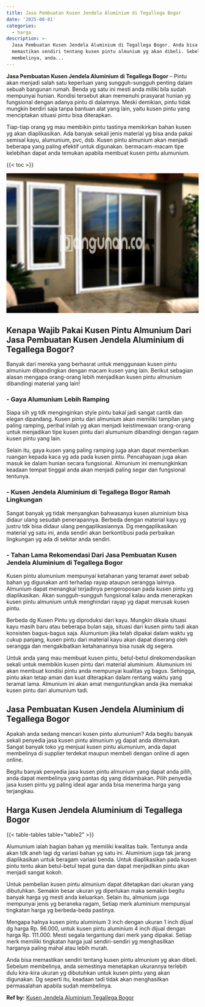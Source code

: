 ```yaml
---
title: Jasa Pembuatan Kusen Jendela Aluminium di Tegallega Bogor
date: '2025-08-01'
categories:
  - harga
description: >-
  Jasa Pembuatan Kusen Jendela Aluminium di Tegallega Bogor. Anda bisa
  memastikan sendiri tentang kusen pintu almunium yg akan dibeli. Sebelum
  membelinya, anda...
---
```


**Jasa Pembuatan Kusen Jendela Aluminium di Tegallega Bogor** – Pintu akan menjadi salah satu keperluan yang sungguh-sungguh penting dalam sebuah bangunan rumah. Benda yg satu ini mesti anda miliki bila sudah mempunyai hunian. Kondisi tersebut akan memenuhi prasyarat hunian yg fungsional dengan adanya pintu di dalamnya. Meski demikian, pintu tidak mungkin berdiri saja tanpa bantuan alat yang lain, yaitu kusen pintu yang menciptakan situasi pintu bisa diterapkan.

Tiap-tiap orang yg mau membikin pintu tastinya memikirkan bahan kusen yg akan diaplikasikan. Ada banyak sekali jenis material yg bisa anda pakai semisal kayu, alumunium, pvc, dsb. Kusen pintu almunium akan menjadi beberapa yang paling efektif untuk digunakan. bermacam-macam tipe kelebihan dapat anda temukan apabila membuat kusen pintu alumunium.

{{< toc >}}

![Jasa Pembuatan Kusen Jendela Aluminium di Tegallega Bogor](/images/harga-kusen-jendela-alumunium-30.png)

## Kenapa Wajib Pakai Kusen Pintu Almunium Dari Jasa Pembuatan Kusen Jendela Aluminium di Tegallega Bogor?

Banyak dari mereka yang berhasrat untuk menggunaan kusen pintu almunium dibandingkan dengan macam kusen yang lain. Berikut sebagian alasan mengapa orang-orang lebih menjadikan kusen pintu almunium dibandingi material yang lain!

### \- Gaya Alumunium Lebih Ramping

Siapa sih yg tdk menginginkan style pintu bakal jadi sangat cantik dan elegan dipandang. Kusen pintu dari almunium akan memiliki tampilan yang paling ramping, perihal inilah yg akan menjadi keistimewaan orang-orang untuk menjadikan tipe kusen pintu dari alumunium dibandingi dengan ragam kusen pintu yang lain.

Selain itu, gaya kusen yang paling ramping juga akan dapat memberikan ruangan kepada kaca yg ada pada kusen pintu. Pencahayaan juga akan masuk ke dalam hunian secara fungsional. Almunium ini memungkinkan keadaan tempat tinggal anda akan menjadi paling segar dan fungsional tentunya.

### \- Kusen Jendela Aluminium di Tegallega Bogor Ramah Lingkungan

Sangat banyak yg tidak menyangkan bahwasanya kusen aluminium bisa didaur ulang sesudah penerapannya. Berbeda dengan material kayu yg justru tdk bisa didaur ulang pengaplikasiannya. Dg mengaplikasikan material yg satu ini, anda sendiri akan berkontibusi pada perbaikan lingkungan yg ada di sekitar anda sendiri.

### \- Tahan Lama Rekomendasi Dari Jasa Pembuatan Kusen Jendela Aluminium di Tegallega Bogor

Kusen pintu alumunium mempunyai ketahanan yang teramat awet sebab bahan yg digunakan anti terhadap rayap ataupun serangga lainnya. Almunium dapat menangkal terjadinya pengeroposan pada kusen pintu yg diaplikasikan. Akan sungguh-sungguh fungsional kalau anda menerapkan kusen pintu almunium untuk menghindari rayap yg dapat merusak kusen pintu.

Berbeda dg Kusen Pintu yg diproduksi dari kayu. Mungkin dikala situasi kayu masih baru atau beberapa bulan saja, situasi dari kusen pintu tadi akan konsisten bagus-bagus saja. Alumunium jika telah dipakai dalam waktu yg cukup panjang, kusen pintu dari material kayu akan dapat diserang oleh serangga dan mengakibatkan ketahanannya bisa rusak dg segera.

Untuk anda yang mau membuat kusen pintu, betul-betul direkomendasikan sekali untuk membikin kusen pintu dari material aluminium. Alumunium ini akan membuat kondisi pintu anda mempunyai kualitas yg bagus. Sehingga, pintu akan tetap aman dan kuat diterapkan dalam rentang waktu yang teramat lama. Almunium ini akan amat menguntungkan anda jika memakai kusen pintu dari alumunium tadi.

## Jasa Pembuatan Kusen Jendela Aluminium di Tegallega Bogor

Apakah anda sedang mencari kusen pintu alumunium? Ada begitu banyak sekali penyedia jasa kusen pintu almunium yg dapat anda ditemukan. Sangat banyak toko yg menjual kusen pintu alumunium, anda dapat membelinya di supplier terdekat maupun membeli dengan online di agen online.

Begitu banyak penyedia jasa kusen pintu almunium yang dapat anda pilih, anda dapat membelinya yang pantas dg yang didambakan. Pilih penyedia jasa kusen pintu yg paling ideal agar anda bisa menerima harga yang terjangkau.

## Harga Kusen Jendela Aluminium di Tegallega Bogor

{{< table-tables table="table2" >}}

Alumunium ialah bagian bahan yg memiliki kwalitas baik. Tentunya anda akan tdk aneh lagi dg variasi bahan yg satu ini. Aluminium juga tak jarang diaplikasikan untuk beragam variasi benda. Untuk diaplikasikan pada kusen pintu tentu akan betul-betul tepat guna dan dapat menjadikan pintu akan menjadi sangat kokoh.

Untuk pembelian kusen pintu almunium dapat ditetapkan dari ukuran yang dibutuhkan. Semakin besar ukuran yg diperlukan maka semakin begitu banyak harga yg mesti anda keluarkan. Selain itu, almunium juga mempunyai jenis yg beraneka ragam, Setiap merk aluminium mempunyai tingkatan harga yg berbeda-beda pastinya.

Mengapa halnya kusen pintu aluminium 3 inch dengan ukuran 1 inch dijual dg harga Rp. 96.000, untuk kusen pintu aluminium 4 inch dijual dengan harga Rp. 111.000. Mesti segala tergantung dari merk yang dipakai. Setiap merk memiliki tingkatan harga jual sendiri-sendiri yg menghasilkan harganya paling mahal atau lebih murah.

Anda bisa memastikan sendiri tentang kusen pintu almunium yg akan dibeli. Sebelum membelinya, anda semestinya menetapkan ukurannya terlebih dulu kira-kira ukuran yg dibutuhkan untuk kusen pintu yang akan digunakan. Dg seperti itu, keadaan tadi tidak akan menghasilkan permasalahan apabila sudah membelinya.

**Ref by:** [Kusen Jendela Aluminium Tegallega Bogor](https://id.wikipedia.org/wiki/Kusen)
